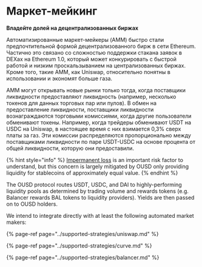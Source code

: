 # Маркет-мейкинг

**Владейте долей на децентрализованных биржах**

Автоматизированные маркет-мейкеры \(AMM\) быстро стали предпочтительной формой децентрализованного бирж в сети Ethereum. Частично это связано со сложностью поддержки стакана заявок в DEXах на Ethereum 1.0, который может конкурировать с быстрой работой и низким проскальзыванием на централизованных биржах. Кроме того, такие AMM, как Uniswap, относительно понятны в использовании и экономят больше газа.

AMM могут открывать новые рынки только тогда, когда поставщики ликвидности предоставляют ликвидность (например, несколько токенов для данных торговых пар или пулов). В обмен на предоставление ликвидности, поставщики ликвидности вознаграждаются торговыми комиссиями, когда другие пользователи обменивают токены. Например, когда трейдеры обменивают USDT на USDC на Uniswap, в настоящее время с них взимается 0,3% сверх платы за газ. Эти комиссии распределяются пропорционально между поставщиками ликвидности по паре USDT-USDC на основе процента от общей ликвидности, которую они предоставили.

{% hint style="info" %}
[Impermanent loss](https://medium.com/@pintail/uniswap-a-good-deal-for-liquidity-providers-104c0b6816f2) is an important risk factor to understand, but this concern is largely mitigated by OUSD only providing liquidity for stablecoins of approximately equal value.
{% endhint %}

The OUSD protocol routes USDT, USDC, and DAI to highly-performing liquidity pools as determined by trading volume and rewards tokens \(e.g. Balancer rewards BAL tokens to liquidity providers\). Yields are then passed on to OUSD holders.

We intend to integrate directly with at least the following automated market makers:

{% page-ref page="../supported-strategies/uniswap.md" %}

{% page-ref page="../supported-strategies/curve.md" %}

{% page-ref page="../supported-strategies/balancer.md" %}





